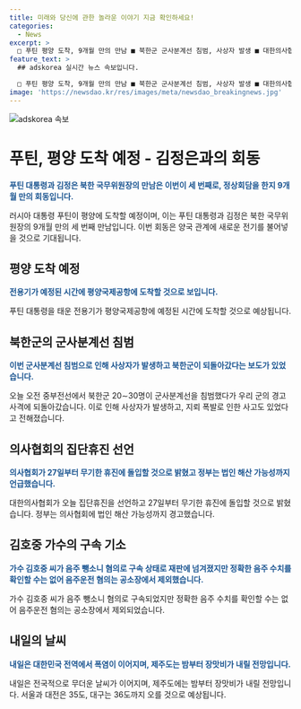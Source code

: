 ```yaml
---
title: 미래와 당신에 관한 놀라운 이야기 지금 확인하세요!
categories:
  - News
excerpt: >
  □ 푸틴 평양 도착, 9개월 만의 만남 ■ 북한군 군사분계선 침범, 사상자 발생 ■ 대한의사협회, 27일부터 무기한 휴진 선언 ■ 가수 김호중 구속 기소, 음주운전 혐의 제외 ■ 내일 전국 35도↑, 장맛비 예상. TV 기사문의/제보: 카톡/라인 jebo23
feature_text: >
  ## adskorea 실시간 뉴스 속보입니다.

  □ 푸틴 평양 도착, 9개월 만의 만남 ■ 북한군 군사분계선 침범, 사상자 발생 ■ 대한의사협회, 27일부터 무기한 휴진 선언 ■ 가수 김호중 구속 기소, 음주운전 혐의 제외 ■ 내일 전국 35도↑, 장맛비 예상. TV 기사문의/제보: 카톡/라인 jebo23
image: 'https://newsdao.kr/res/images/meta/newsdao_breakingnews.jpg'
---
```


<p><img src="https://newsdao.kr/res/images/meta/newsdao_breakingnews.jpg" alt="adskorea 속보" /></p>

<h1>푸틴, 평양 도착 예정 - 김정은과의 회동</h1>

<p data-ke-size="size16"><b><span style="color: #1a5490;">푸틴 대통령과 김정은 북한 국무위원장의 만남은 이번이 세 번째로, 정상회담을 한지 9개월 만의 회동입니다.</span></b></p>

<p>러시아 대통령 푸틴이 평양에 도착할 예정이며, 이는 푸틴 대통령과 김정은 북한 국무위원장의 9개월 만의 세 번째 만남입니다. 이번 회동은 양국 관계에 새로운 전기를 불어넣을 것으로 기대됩니다.</p>

<h2 data-ke-size="size26">평양 도착 예정</h2>

<p data-ke-size="size16"><b><span style="color: #1a5490;">전용기가 예정된 시간에 평양국제공항에 도착할 것으로 보입니다.</span></b></p>

<p>푸틴 대통령을 태운 전용기가 평양국제공항에 예정된 시간에 도착할 것으로 예상됩니다.</p>

<h2 data-ke-size="size26">북한군의 군사분계선 침범</h2>

<p data-ke-size="size16"><b><span style="color: #1a5490;">이번 군사분계선 침범으로 인해 사상자가 발생하고 북한군이 되돌아갔다는 보도가 있었습니다.</span></b></p>

<p>오늘 오전 중부전선에서 북한군 20∼30명이 군사분계선을 침범했다가 우리 군의 경고사격에 되돌아갔습니다. 이로 인해 사상자가 발생하고, 지뢰 폭발로 인한 사고도 있었다고 전해졌습니다.</p>

<h2 data-ke-size="size26">의사협회의 집단휴진 선언</h2>

<p data-ke-size="size16"><b><span style="color: #1a5490;">의사협회가 27일부터 무기한 휴진에 돌입할 것으로 밝혔고 정부는 법인 해산 가능성까지 언급했습니다.</span></b></p>

<p>대한의사협회가 오늘 집단휴진을 선언하고 27일부터 무기한 휴진에 돌입할 것으로 밝혔습니다. 정부는 의사협회에 법인 해산 가능성까지 경고했습니다.</p>

<h2 data-ke-size="size26">김호중 가수의 구속 기소</h2>

<p data-ke-size="size16"><b><span style="color: #1a5490;">가수 김호중 씨가 음주 뺑소니 혐의로 구속 상태로 재판에 넘겨졌지만 정확한 음주 수치를 확인할 수는 없어 음주운전 혐의는 공소장에서 제외했습니다.</span></b></p>

<p>가수 김호중 씨가 음주 뺑소니 혐의로 구속되었지만 정확한 음주 수치를 확인할 수는 없어 음주운전 혐의는 공소장에서 제외되었습니다.</p>

<h2 data-ke-size="size26">내일의 날씨</h2>

<p data-ke-size="size16"><b><span style="color: #1a5490;">내일은 대한민국 전역에서 폭염이 이어지며, 제주도는 밤부터 장맛비가 내릴 전망입니다.</span></b></p>

<p>내일은 전국적으로 무더운 날씨가 이어지며, 제주도에는 밤부터 장맛비가 내릴 전망입니다. 서울과 대전은 35도, 대구는 36도까지 오를 것으로 예상됩니다.</p>

